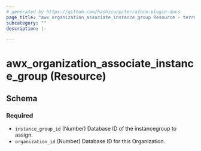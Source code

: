 ```yaml
---
# generated by https://github.com/hashicorp/terraform-plugin-docs
page_title: "awx_organization_associate_instance_group Resource - terraform-provider-awx"
subcategory: ""
description: |-
  
---
```


# awx_organization_associate_instance_group (Resource)





<!-- schema generated by tfplugindocs -->
## Schema

### Required

- `instance_group_id` (Number) Database ID of the instancegroup to assign.
- `organization_id` (Number) Database ID for this Organization.
